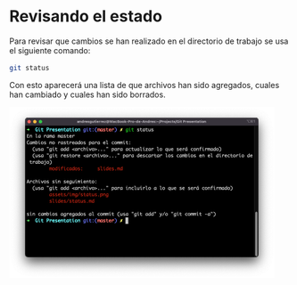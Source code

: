 # Revisando el estado

Para revisar que cambios se han realizado en el directorio de trabajo se usa el siguiente comando:

```bash
git status
```

Con esto aparecerá una lista de que archivos han sido agregados, cuales han cambiado y cuales han sido borrados.

<img style="margin: auto;" width="475" src="assets/img/status.png"/>